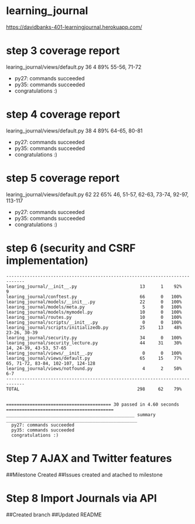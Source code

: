 # learning_journal
https://davidbanks-401-learningjournal.herokuapp.com/

# step 3 coverage report
learing_journal/views/default.py             36      4    89%   55-56, 71-72

* py27: commands succeeded
* py35: commands succeeded
* congratulations :)

# step 4 coverage report
learing_journal/views/default.py             38      4    89%   64-65, 80-81

* py27: commands succeeded
* py35: commands succeeded
* congratulations :)

# step 5 coverage report
learing_journal/views/default.py             62     22    65%   46, 51-57, 62-63, 73-74, 92-97, 113-117

* py27: commands succeeded
* py35: commands succeeded
* congratulations :)

# step 6 (security and CSRF implementation)
```
-----------------------------------------------------------------------------
learing_journal/__init__.py                        13      1    92%   9
learing_journal/conftest.py                        66      0   100%
learing_journal/models/__init__.py                 22      0   100%
learing_journal/models/meta.py                      5      0   100%
learing_journal/models/mymodel.py                  10      0   100%
learing_journal/routes.py                          10      0   100%
learing_journal/scripts/__init__.py                 0      0   100%
learing_journal/scripts/initializedb.py            25     13    48%   23-26, 30-39
learing_journal/security.py                        34      0   100%
learing_journal/security_lecture.py                44     31    30%   14, 24-39, 43-53, 57-65
learing_journal/views/__init__.py                   0      0   100%
learing_journal/views/default.py                   65     15    77%   65, 71-72, 83-84, 102-107, 124-128
learing_journal/views/notfound.py                   4      2    50%   6-7
-----------------------------------------------------------------------------
TOTAL                                             298     62    79%


======================================== 30 passed in 4.60 seconds =========================================
_________________________________________________ summary __________________________________________________
  py27: commands succeeded
  py35: commands succeeded
  congratulations :)
```

# Step 7 AJAX and Twitter features
##Milestone Created
##Issues created and atached to milestone


# Step 8 Import Journals via API
##Created branch
##Updated README

